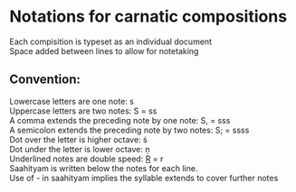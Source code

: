 # Notations for carnatic compositions

Each compisition is typeset as an individual document <br/>
Space added between lines to allow for notetaking <br/>

## Convention: <br/>

Lowercase letters are one note: s <br/>
Uppercase letters are two notes: S = ss <br/>
A comma extends the preceding note by one note: S, = sss <br/>
A semicolon extends the preceding note by two notes: S; = ssss <br/>
Dot over the letter is higher octave: &#7777; <br/>
Dot under the letter is lower octave: &#7751; <br/>
Underlined notes are double speed: <ins>R</ins> = r <br/>
Saahityam is written below the notes for each line. <br/>
Use of - in saahityam implies the syllable extends to cover further notes <br/>

